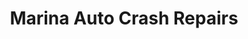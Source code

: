 ---
title: "Marina Auto Crash Repairs"
address: "Unit G8 Marina Commercial pk Centre Park rd Cork Co. Cork"
tel: "(021)4310660"
county: "Cork"
category: "Marinas"
type: "Content"
lat: "51.8982446"
lng: "-8.446093343"
---